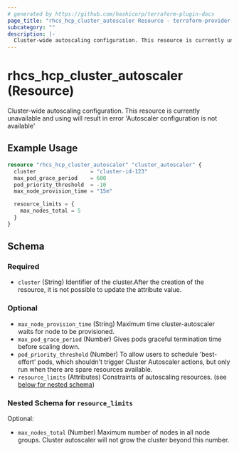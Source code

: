 ```yaml
---
# generated by https://github.com/hashicorp/terraform-plugin-docs
page_title: "rhcs_hcp_cluster_autoscaler Resource - terraform-provider-rhcs"
subcategory: ""
description: |-
  Cluster-wide autoscaling configuration. This resource is currently unavailable and using will result in error 'Autoscaler configuration is not available'
---
```


# rhcs_hcp_cluster_autoscaler (Resource)

Cluster-wide autoscaling configuration. This resource is currently unavailable and using will result in error 'Autoscaler configuration is not available'

## Example Usage

```terraform
resource "rhcs_hcp_cluster_autoscaler" "cluster_autoscaler" {
  cluster                 = "cluster-id-123"
  max_pod_grace_period    = 600
  pod_priority_threshold  = -10
  max_node_provision_time = "15m"

  resource_limits = {
    max_nodes_total = 5
  }
}
```

<!-- schema generated by tfplugindocs -->
## Schema

### Required

- `cluster` (String) Identifier of the cluster.After the creation of the resource, it is not possible to update the attribute value.

### Optional

- `max_node_provision_time` (String) Maximum time cluster-autoscaler waits for node to be provisioned.
- `max_pod_grace_period` (Number) Gives pods graceful termination time before scaling down.
- `pod_priority_threshold` (Number) To allow users to schedule 'best-effort' pods, which shouldn't trigger Cluster Autoscaler actions, but only run when there are spare resources available.
- `resource_limits` (Attributes) Constraints of autoscaling resources. (see [below for nested schema](#nestedatt--resource_limits))

<a id="nestedatt--resource_limits"></a>
### Nested Schema for `resource_limits`

Optional:

- `max_nodes_total` (Number) Maximum number of nodes in all node groups. Cluster autoscaler will not grow the cluster beyond this number.
